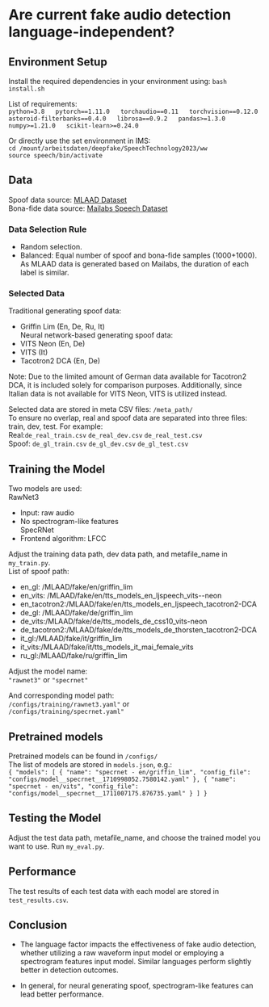 # Are current fake audio detection language-independent?

## Environment Setup

Install the required dependencies in your environment using:
`bash install.sh`

List of requirements:   
`python=3.8  
pytorch==1.11.0  
torchaudio==0.11  
torchvision==0.12.0  
asteroid-filterbanks==0.4.0  
librosa==0.9.2  
pandas>=1.3.0  
numpy>=1.21.0  
scikit-learn>=0.24.0`  

Or directly use the set environment in IMS:    
`cd /mount/arbeitsdaten/deepfake/SpeechTechnology2023/ww`  
`source speech/bin/activate`

## Data
Spoof data source: [MLAAD Dataset](https://owncloud.fraunhofer.de/index.php/s/tL2Y1FKrWiX4ZtP#editor)  
Bona-fide data source: [Mailabs Speech Dataset](https://www.caito.de/2019/01/03/the-m-ailabs-speech-dataset/)

### Data Selection Rule
- Random selection.  
- Balanced: Equal number of spoof and bona-fide samples (1000+1000). As MLAAD data is generated based on Mailabs, the duration of each label is similar.

### Selected Data
Traditional generating spoof data:  
- Griffin Lim (En, De, Ru, It)  
Neural network-based generating spoof data:  
- VITS Neon (En, De)
- VITS  (It)
- Tacotron2 DCA  (En, De)

Note: Due to the limited amount of German data available for Tacotron2 DCA, it is included solely for comparison purposes. Additionally, since Italian data is not available for VITS Neon, VITS is utilized instead.

Selected data are stored in meta CSV files: `/meta_path/`  
To ensure no overlap, real and spoof data are separated into three files: train, dev, test. For example:  
Real:`de_real_train.csv` `de_real_dev.csv` `de_real_test.csv`   
Spoof: `de_gl_train.csv` `de_gl_dev.csv` `de_gl_test.csv`  

## Training the Model
Two models are used:   
RawNet3  
- Input: raw audio  
- No spectrogram-like features  
SpecRNet  
- Frontend algorithm: LFCC  

Adjust the training data path, dev data path, and metafile_name in `my_train.py`.  
List of spoof path:  
- en_gl: /MLAAD/fake/en/griffin_lim
- en_vits: /MLAAD/fake/en/tts_models_en_ljspeech_vits--neon
- en_tacotron2:/MLAAD/fake/en/tts_models_en_ljspeech_tacotron2-DCA
- de_gl: /MLAAD/fake/de/griffin_lim
- de_vits:/MLAAD/fake/de/tts_models_de_css10_vits-neon
- de_tacotron2:/MLAAD/fake/de/tts_models_de_thorsten_tacotron2-DCA
- it_gl:/MLAAD/fake/it/griffin_lim
- it_vits:/MLAAD/fake/it/tts_models_it_mai_female_vits
- ru_gl:/MLAAD/fake/ru/griffin_lim

Adjust the model name:  
`"rawnet3"` or `"specrnet"`  

And corresponding model path:  
`/configs/training/rawnet3.yaml"` or  
`/configs/training/specrnet.yaml"`  

## Pretrained models
Pretrained models can be found in `/configs/`  
The list of models are stored in `models.json`, e.g.:  
`{
  "models": [
    {
      "name": "specrnet - en/griffin_lim",
      "config_file": "configs/model__specrnet__1710998052.7580142.yaml"
    },
    {
      "name": "specrnet - en/vits",
      "config_file": "configs/model__specrnet__1711007175.876735.yaml"
    }
    ]
    }`
  
## Testing the Model
Adjust the test data path, metafile_name, and choose the trained model you want to use. Run `my_eval.py`.

## Performance
The test results of each test data with each model are stored in `test_results.csv`.

## Conclusion
- The language factor impacts the effectiveness of fake audio detection, whether utilizing a raw waveform input model or employing a spectrogram features input model. Similar languages perform slightly better in detection outcomes.

- In general, for neural generating spoof, spectrogram-like features can lead better performance.



